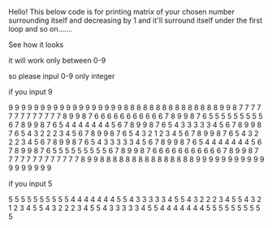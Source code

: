 Hello!
This below code is for printing matrix of your chosen number surrounding itself
and decreasing by 1 and it'll surround itself under the first loop and so on.......

See how it looks

it will work only between 0-9
 
so please inpul 0-9 only integer



if you input 9

9 9 9 9 9 9 9 9 9 9 9 9 9 9 9 9 9 
9 8 8 8 8 8 8 8 8 8 8 8 8 8 8 8 9 
9 8 7 7 7 7 7 7 7 7 7 7 7 7 7 8 9 
9 8 7 6 6 6 6 6 6 6 6 6 6 6 7 8 9 
9 8 7 6 5 5 5 5 5 5 5 5 5 6 7 8 9 
9 8 7 6 5 4 4 4 4 4 4 4 5 6 7 8 9 
9 8 7 6 5 4 3 3 3 3 3 4 5 6 7 8 9 
9 8 7 6 5 4 3 2 2 2 3 4 5 6 7 8 9 
9 8 7 6 5 4 3 2 1 2 3 4 5 6 7 8 9 
9 8 7 6 5 4 3 2 2 2 3 4 5 6 7 8 9 
9 8 7 6 5 4 3 3 3 3 3 4 5 6 7 8 9 
9 8 7 6 5 4 4 4 4 4 4 4 5 6 7 8 9 
9 8 7 6 5 5 5 5 5 5 5 5 5 6 7 8 9 
9 8 7 6 6 6 6 6 6 6 6 6 6 6 7 8 9 
9 8 7 7 7 7 7 7 7 7 7 7 7 7 7 8 9 
9 8 8 8 8 8 8 8 8 8 8 8 8 8 8 8 9 
9 9 9 9 9 9 9 9 9 9 9 9 9 9 9 9 9 


if you input 5

5 5 5 5 5 5 5 5 5 
5 4 4 4 4 4 4 4 5 
5 4 3 3 3 3 3 4 5 
5 4 3 2 2 2 3 4 5 
5 4 3 2 1 2 3 4 5 
5 4 3 2 2 2 3 4 5 
5 4 3 3 3 3 3 4 5 
5 4 4 4 4 4 4 4 5 
5 5 5 5 5 5 5 5 5 


